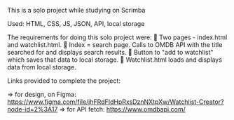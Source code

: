 This is a solo project while studying on Scrimba 

Used: HTML, CSS, JS, JSON, API, local storage

The requirements for doing this solo project were:
	Two pages - index.html and watchlist.html.
	Index = search page. Calls to OMDB API with the title searched for and displays search results.
	Button to "add to watchlist" which saves that data to local storage.
	Watchlist.html loads and displays data from local storage.

Links provided to complete the project:

=> for design, on Figma: https://www.figma.com/file/jhFRdFIdHpRxsDznNXtpXw/Watchlist-Creator?node-id=2%3A17
=> for API fetch: https://www.omdbapi.com/

